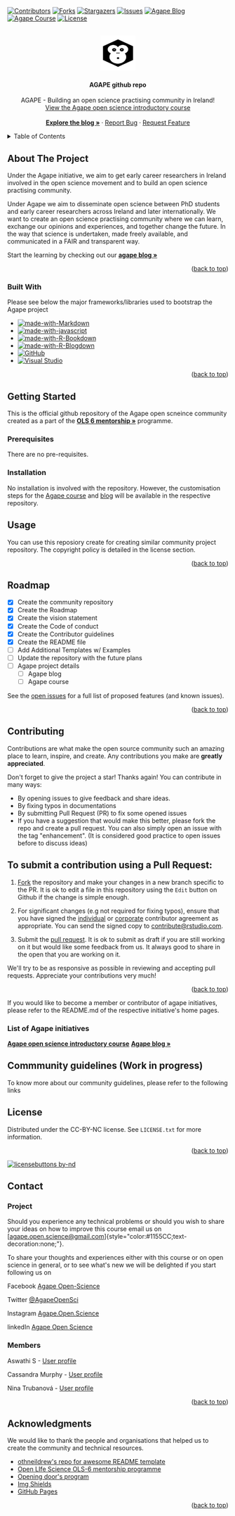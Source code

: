 <!-- Adapted from othneildrew's git See: https://github.com/https://github.com/othneildrew/Best-README-Template ->
<a name="readme-top"></a>
[![Open Source Love](https://badges.frapsoft.com/os/v3/open-source.svg?v=103)](https://github.com/ellerbrock/open-source-badges/) 
<!-- PROJECT SHIELDS -->
<!--
*** I'm using markdown "reference style" links for readability.
*** Reference links are enclosed in brackets [ ] instead of parentheses ( ).
*** See the bottom of this document for the declaration of the reference variables
*** for contributors-url, forks-url, etc. This is an optional, concise syntax you may use.
*** https://www.markdownguide.org/basic-syntax/#reference-style-links
-->
[![Contributors][contributors-shield]][contributors-url]
[![Forks][forks-shield]][forks-url]
[![Stargazers][stars-shield]][stars-url]
[![Issues][issues-shield]][issues-url]
[![Agape Blog][blog-shield]][blog-url]
[![Agape Course][course-shield]][course-url]
[![License][license-shield]][license-url]


<!-- PROJECT LOGO -->
<br />
<div align="center">
  <a href="https://github.com/agapeopenscience/OLS-6-Ireland">
    <img src="img/agapecover.png" alt="Logo" width="80" height="80">
  </a>

  <h4 align="center">AGAPE github repo</h4>
  <p align="center">
    AGAPE - Building an open science practising community in Ireland!
    <br />
    	<a href="www.agapeopenscience.com">View the Agape open science introductory course</a>
    <br />
    <br />
    <a href="https://agape-openscience-blog.netlify.app"><strong>Explore the blog »</strong></a>
	·
    <a href="https://github.com/agapeopenscience/OLS-6-Ireland/issues">Report Bug</a>
    ·
    <a href="https://github.com/agapeopenscience/OLS-6-Ireland/issues">Request Feature</a>
  </p>
</div>



<!-- TABLE OF CONTENTS -->
<details>
  <summary>Table of Contents</summary>
  <ol>
    <li>
      <a href="#about-the-Agape-project">About The Agape Project</a>
      <ul>
        <li><a href="#built-with">Built With</a></li>
      </ul>
    </li>
    <li>
      <a href="#getting-started">Getting Started</a>
      <ul>
        <li><a href="#prerequisites">Prerequisites</a></li>
        <li><a href="#installation">Installation</a></li>
      </ul>
    </li>
    <li><a href="#usage">Usage</a></li>
    <li><a href="#roadmap">Roadmap</a></li>
    <li><a href="#contributing">Contributing</a></li>			
    <li><a href="#Commmunity guidelines">Commmunity guidelines</a></li>
    <li><a href="#license">License</a></li>
    <li><a href="#contact">Contact</a></li>
    <li><a href="#acknowledgments">Acknowledgments</a></li>
  </ol>
</details>



<!-- ABOUT THE PROJECT -->
## About The Project

<!-- [![Product Name Screen Shot][product-screenshot]](https://example.com)-->

Under the Agape initiative, we aim to get early career researchers in Ireland involved in the open science movement and to build an open science practising community. 

Under Agape we aim to disseminate open science between PhD students and early career researchers across Ireland and later internationally. We want to create an open science practising community where we can learn, exchange our opinions and experiences, and together change the future. In the way that science is undertaken, made freely available, and communicated in a FAIR and transparent way.

Start the learning by checking out our <a href="https://agape-openscience-blog.netlify.app"><strong> agape blog »</strong></a>

<p align="right">(<a href="#readme-top">back to top</a>)</p>



### Built With

Please see below the major frameworks/libraries used to bootstrap the Agape project

* [![made-with-Markdown](https://img.shields.io/badge/Made%20with-Markdown-1f425f.svg)](http://commonmark.org)
* [![made-with-javascript](https://img.shields.io/badge/Made%20with-JavaScript-1f425f.svg)](https://www.javascript.com)
* [![made-with-R-Bookdown](https://img.shields.io/badge/Made%20with-R%20bookdown-lightgrey)](https://github.com/agapeopenscience/OLS-6-Ireland/)
* [![made-with-R-Blogdown](https://img.shields.io/badge/Made%20with-R%20blogdown%20-orange)](https://github.com/sa1987/OpenDoorProject)
* [![GitHub](https://badgen.net/badge/icon/github?icon=github&label)](https://github.com)
* [![Visual Studio](https://badgen.net/badge/icon/visualstudio?icon=visualstudio&label)](https://visualstudio.microsoft.com)

<p align="right">(<a href="#readme-top">back to top</a>)</p>



<!-- GETTING STARTED -->
## Getting Started

This is the official github repository of the Agape open scneince community created as a part of the <a href="https://openlifesci.org/ols-6"><strong> OLS 6 mentorship »</strong></a> programme.

### Prerequisites

There are no pre-requisites.
### Installation

No installation is involved with the repository. However, the customisation steps for the [Agape course](https://github.com/sa1987/OpenDoorProject) and [blog](https://github.com/sa1987/agape-openscience-blog) will be available in the respective repository.

<!-- USAGE EXAMPLES -->
## Usage

You can use this reposiory create for creating similar community project repository. The copyright policy is detailed in the license section.

<p align="right">(<a href="#readme-top">back to top</a>)</p>



<!-- ROADMAP -->
## Roadmap

- [x] Create the community repository
- [x] Create the Roadmap
- [x] Create the vision statement
- [x] Create the Code of conduct
- [x] Create the Contributor guidelines
- [x] Create the README file
- [ ] Add Additional Templates w/ Examples
- [ ] Update the repository with the future plans
- [ ] Agape project details
    - [ ] Agape blog
    - [ ] Agape course

See the [open issues](https://github.com/agapeopenscience/OLS-6-Ireland/issues) for a full list of proposed features (and known issues).

<p align="right">(<a href="#readme-top">back to top</a>)</p>



<!-- CONTRIBUTING -->
## Contributing

Contributions are what make the open source community such an amazing place to learn, inspire, and create. Any contributions you make are **greatly appreciated**.

Don't forget to give the project a star! Thanks again!
You can contribute in many ways: 

* By opening issues to give feedback and share ideas.
* By fixing typos in documentations
* By submitting Pull Request (PR) to fix some opened issues
* If you have a suggestion that would make this better, please fork the repo and create a pull request. You can also simply open an issue with the tag "enhancement". (It is considered good practice to open issues before to discuss ideas)


## To submit a contribution using a Pull Request:

1.  [Fork](https://github.com/rstudio/bookdown/fork) the repository and make your changes in a new branch specific to the PR. It is ok to edit a file in this repository using the `Edit` button on Github if the change is simple enough.

2. For significant changes (e.g not required for fixing typos), ensure that you have signed the [individual](https://www.rstudio.com/wp-content/uploads/2014/06/rstudioindividualcontributoragreement.pdf) or [corporate](https://www.rstudio.com/wp-content/uploads/2014/06/rstudiocorporatecontributoragreement.pdf) contributor agreement as appropriate. You can send the signed copy to <contribute@rstudio.com>.

3.  Submit the [pull request](https://help.github.com/articles/using-pull-requests). It is ok to submit as draft if you are still working on it but would like some feedback from us. It always good to share in the open that you are working on it.

We'll try to be as responsive as possible in reviewing and accepting pull requests. Appreciate your contributions very much!

<p align="right">(<a href="#readme-top">back to top</a>)</p>

If you would like to become a member or contributor of agape initiatives, please refer to the README.md of the respective initiative's home pages.

### List of Agape initiatives
<a href="www.agapeopenscience.com"><strong>Agape open science introductory course</strong></a>
  <a href="https://agape-openscience-blog.netlify.app"><strong>Agape blog »</strong></a>
  
<!-- Commmunity guidelines -->
## Commmunity guidelines (Work in progress)
To know more about our community guidelines, please refer to the following links

<Insert the links for the Code of conduct and  >

<!-- LICENSE -->
## License

Distributed under the CC-BY-NC license. See `LICENSE.txt` for more information.

<p align="right">(<a href="#readme-top">back to top</a>)</p>

[![licensebuttons by-nd](https://licensebuttons.net/l/by-nd/3.0/88x31.png)](https://creativecommons.org/licenses/by-nd/4.0)

<!-- CONTACT -->
## Contact
### Project
Should you experience any technical problems or should you wish to share your ideas on how to improve this course email us on [[agape.open.science\@gmail.com](mailto:agape.open.science@gmail.com)]{style="color:#1155CC;text-decoration:none;"}.

To share your thoughts and experiences either with this course or on open science in general, or to see what's new we will be delighted if you start following us on

Facebook [Agape Open-Science](https://facebook.com/AgapeOpen-Science)

Twitter [@AgapeOpenSci](https://twitter.com/AgapeOpenSci)

Instagram [Agape.Open.Science](https://www.instagram.com/Agape.Open.Science)

linkedIn [Agape Open Science](https://www.linkedin.com/company/agape-open-science/)

### Members
Aswathi S - [User profile](https://osf.io/t5vem/)

Cassandra Murphy - [User profile](https://orcid.org/0000-0003-1332-359X)

Nina Trubanová - [User profile](https://orcid.org/0000-0001-8156-3304)

<p align="right">(<a href="#readme-top">back to top</a>)</p>



<!-- ACKNOWLEDGMENTS -->
## Acknowledgments

We would like to thank the people and organisations that helped us to create the community and technical resources.

* [othneildrew's repo for awesome README template]( https://github.com/https://github.com/othneildrew/Best-README-Template)
* [Open LIfe Science OLS-6 mentorship programme ](https://openlifesci.org/ols-6)
* [Opening door's program](https://www.insight-centre.org/opening-doors-online-course-for-europe-will-reimagine-phd-education/)
* [Img Shields](https://shields.io)
* [GitHub Pages](https://pages.github.com)

<p align="right">(<a href="#readme-top">back to top</a>)</p>



<!-- MARKDOWN LINKS & IMAGES -->
<!-- https://www.markdownguide.org/basic-syntax/#reference-style-links -->
[contributors-shield]: https://img.shields.io/github/contributors/agapeopenscience/OLS-6-Ireland.svg?style=for-the-badge
[contributors-url]: https://github.com/agapeopenscience/OLS-6-Ireland/graphs/contributors
[forks-shield]: https://img.shields.io/github/forks/agapeopenscience/OLS-6-Ireland.svg?style=for-the-badge
[forks-url]: https://github.com/agapeopenscience/OLS-6-Ireland/network/members
[stars-shield]: https://img.shields.io/github/stars/agapeopenscience/OLS-6-Ireland.svg?style=for-the-badge
[stars-url]: https://github.com/agapeopenscience/OLS-6-Ireland/stargazers
[issues-shield]: https://img.shields.io/github/issues/agapeopenscience/OLS-6-Ireland.svg?style=for-the-badge
[issues-url]: https://github.com/agapeopenscience/OLS-6-Ireland/issues
[license-shield]: https://licensebuttons.net/l/by-nd/3.0/88x31.png
[license-url]: https://github.com/agapeopenscience/OLS-6-Ireland/blob/main/LICENSE
[linkedin-shield]: https://img.shields.io/badge/-LinkedIn-black.svg?style=for-the-badge&logo=linkedin&colorB=555
[blog-shield]: https://img.shields.io/badge/Made%20with-R%20blogdown%20-orange
[blog-url]: https://github.com/agapeopenscience/OLS-6-Ireland/

[course-shield]: https://img.shields.io/badge/Made%20with-R%20bookdown-lightgrey
[course-url]: https://github.com/sa1987/OpenDoorProject
